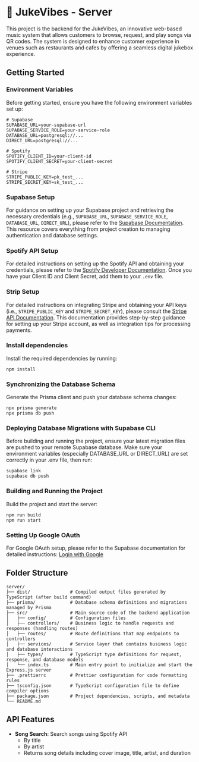 # 🎵 JukeVibes - Server

This project is the backend for the JukeVibes, an innovative web-based music system that allows customers to browse, request, and play songs via QR codes. The system is designed to enhance customer experience in venues such as restaurants and cafes by offering a seamless digital jukebox experience.

## Getting Started

### Environment Variables

Before getting started, ensure you have the following environment variables set up:

```env
# Supabase
SUPABASE_URL=your-supabase-url
SUPABASE_SERVICE_ROLE=your-service-role
DATABASE_URL=postgresql://...
DIRECT_URL=postgresql://...

# Spotify
SPOTIFY_CLIENT_ID=your-client-id
SPOTIFY_CLIENT_SECRET=your-client-secret

# Stripe
STRIPE_PUBLIC_KEY=pk_test_...
STRIPE_SECRET_KEY=sk_test_...
```

### Supabase Setup

For guidance on setting up your Supabase project and retrieving the necessary credentials (e.g., `SUPABASE_URL`, `SUPABASE_SERVICE_ROLE`, `DATABASE_URL`, `DIRECT_URL`), please refer to the [Supabase Documentation](https://supabase.com/docs). This resource covers everything from project creation to managing authentication and database settings.

### Spotify API Setup

For detailed instructions on setting up the Spotify API and obtaining your credentials, please refer to the [Spotify Developer Documentation](https://developer.spotify.com/documentation/web-api). Once you have your Client ID and Client Secret, add them to your `.env` file.

### Strip Setup

For detailed instructions on integrating Stripe and obtaining your API keys (i.e., `STRIPE_PUBLIC_KEY` and `STRIPE_SECRET_KEY`), please consult the [Stripe API Documentation](https://docs.stripe.com/). This documentation provides step-by-step guidance for setting up your Stripe account, as well as integration tips for processing payments.

### Install dependencies

Install the required dependencies by running:

```
npm install
```

### Synchronizing the Database Schema

Generate the Prisma client and push your database schema changes:

```
npx prisma generate
npx prisma db push
```

### Deploying Database Migrations with Supabase CLI

Before building and running the project, ensure your latest migration files are pushed to your remote Supabase database. Make sure your environment variables (especially DATABASE_URL or DIRECT_URL) are set correctly in your .env file, then run:

```
supabase link
supabase db push
```

### Building and Running the Project

Build the project and start the server:

```
npm run build
npm run start
```

### Setting Up Google OAuth

For Google OAuth setup, please refer to the Supabase documentation for detailed instructions: [Login with Google](https://supabase.com/docs/guides/auth/social-login/auth-google?queryGroups=platform&platform=web&queryGroups=environment&environment=server&queryGroups=framework&framework=express)

## Folder Structure

```
server/
├── dist/               # Compiled output files generated by TypeScript (after build command)
├── prisma/             # Database schema definitions and migrations managed by Prisma
├── src/                # Main source code of the backend application
│   ├── config/         # Configuration files
│   ├── controllers/    # Business logic to handle requests and responses (handling routes)
│   ├── routes/         # Route definitions that map endpoints to controllers
│   ├── services/       # Service layer that contains business logic and database interactions
│   ├── types/          # TypeScript type definitions for request, response, and database models
│   └── index.ts        # Main entry point to initialize and start the Express.js server
├── .prettierrc         # Prettier configuration for code formatting rules
├── tsconfig.json       # TypeScript configuration file to define compiler options
├── package.json        # Project dependencies, scripts, and metadata
└── README.md
```

## API Features

- **Song Search**: Search songs using Spotify API
  - By title
  - By artist
  - Returns song details including cover image, title, artist, and duration
